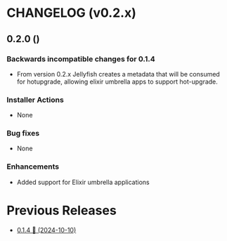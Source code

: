 # CHANGELOG (v0.2.x)

## 0.2.0 ()

### Backwards incompatible changes for 0.1.4
 * From version 0.2.x Jellyfish creates a metadata that will be consumed for hotupgrade, allowing elixir umbrella apps to support hot-upgrade.

### Installer Actions
 * None

### Bug fixes
 * None

### Enhancements
 * Added support for Elixir umbrella applications

# Previous Releases
 * [0.1.4 🚀 (2024-10-10)](https://github.com/thiagoesteves/jellyfish/blob/0.1.4/CHANGELOG.md)